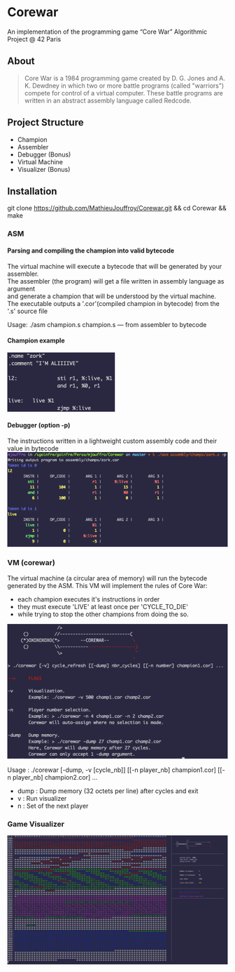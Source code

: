 # Corewar
An implementation of the programming game “Core War” 
Algorithmic Project @ 42 Paris

## About
> Core War is a 1984 programming game created by D. G. Jones and A. K. Dewdney in which two or more battle programs 
> (called "warriors") compete for control of a virtual computer. 
> These battle programs are written in an abstract assembly language called Redcode.

## Project Structure

- Champion
- Assembler
- Debugger (Bonus)
- Virtual Machine
- Visualizer (Bonus)

## Installation
git clone https://github.com/MathieuJouffroy/Corewar.git && cd Corewar && make

### ASM 
#### Parsing and compiling the champion into valid bytecode
The virtual machine will execute a bytecode that will be generated by your assembler.<br>
The assembler (the program) will get a file written in assembly language as argument<br>
and generate a champion that will be understood by the virtual machine.<br>
The executable outputs a '.cor'(compiled champion in bytecode) from the '.s' source file<br>

Usage: ./asm champion.s
    champion.s   — from assembler to bytecode

#### Champion example
![Corewar](images/champ.png)

#### Debugger (option -p)
The instructions written in a lightweight custom assembly code and their value in bytecode
![Corewar](images/debugger.png)

### VM (corewar)
The virtual machine (a circular area of memory) will run the bytecode generated by the ASM.
This VM will implement the rules of Core War: 
- each champion executes it's instructions in order
- they must execute 'LIVE' at least once per 'CYCLE_TO_DIE' 
- while trying to stop the other champions from doing the so.

![Corewar](images/corewar_usage.png)

Usage : ./corewar [-dump, -v [cycle_nb]] [[-n player_nb] champion1.cor] [[-n player_nb] champion2.cor] ...<br>
- dump <num> : Dump memory (32 octets per line) after <num> cycles and exit<br>
- v          : Run visualizer<br>
- n    <num> : Set <num> of the next player<br>

### Game Visualizer
![Corewar](images/game.png)
